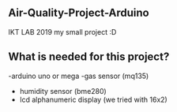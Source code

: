 Air-Quality-Project-Arduino
----
IKT LAB 2019 my small project :D

What is needed for this project?
----
-arduino uno or mega
-gas sensor (mq135)
- humidity sensor (bme280)
- lcd alphanumeric display (we tried with 16x2)
